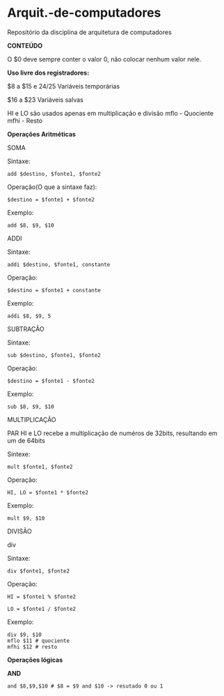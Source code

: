 # Arquit.-de-computadores
Repositório da disciplina de arquitetura de computadores

**CONTEÚDO**


O $0 deve sempre conter o valor 0, não colocar nenhum valor nele.

**Uso livre dos registradores:**

$8 a $15 e $24/$25 Variáveis temporárias

$16 a $23 Variáveis salvas

HI e LO são usados apenas em multiplicação e divisão
mflo - Quociente
mfhi - Resto



**Operações Aritméticas**

SOMA

  Sintaxe:

    add $destino, $fonte1, $fonte2

  Operação(O que a sintaxe faz):

    $destino = $fonte1 + $fonte2

  Exemplo:

    add $8, $9, $10

  ADDI

  Sintaxe:

    addi $destino, $fonte1, constante

  Operação:

    $destino = $fonte1 + constante

  Exemplo:
  
    addi $8, $9, 5


SUBTRAÇÃO

  Sintaxe:
  
    sub $destino, $fonte1, $fonte2

  Operação:

    $destino = $fonte1 - $fonte2

  Exemplo:

    sub $8, $9, $10


MULTIPLICAÇÃO

PAR HI e LO recebe a multiplicação de numéros de 32bits, resultando em um de 64bits

  Sintexe:

    mult $fonte1, $fonte2

  Operação:

    HI, LO = $fonte1 * $fonte2

  Exemplo:

    mult $9, $10


DIVISÃO

  div
  
  Sintaxe:

    div $fonte1, $fonte2

  Operação:

    HI = $fonte1 % $fonte2

    LO = $fonte1 / $fonte2

  Exemplo:

    div $9, $10
    mflo $11 # quociente
    mfhi $12 # resto




**Operações lógicas**

**AND**

    and $8,$9,$10 # $8 = $9 and $10 -> resutado 0 ou 1

  









  
